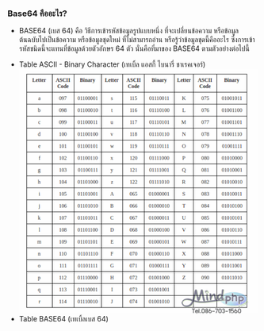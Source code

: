 ### Base64 คืออะไร?
- BASE64 (เบส 64) คือ วิธีการเข้ารหัสข้อมูลรูปแบบหนึ่ง ที่จะเปลี่ยนข้อความ หรือข้อมูลต้นฉบับไปเป็นข้อความ หรือข้อมูลชุดใหม่ ที่ไม่สามารถอ่าน หรือรู้ว่าข้อมูลชุดนี้คืออะไร ซึ่งการเข้ารหัสชนิดนี้จะแทนที่ข้อมูลด้วยตัวอักษร 64 ตัว นั่นคือที่มาของ BASE64 ตามตัวอย่างต่อไปนี้
+ Table ASCII - Binary Character (เทเบิ้ล แอสกี้ ไบนารี่ ชาเรคเจอร์)
![image](img/Table%20ASCII%20-%20Binary%20Character.png)
+ Table BASE64  (เทเบิ้ลเบส 64)

